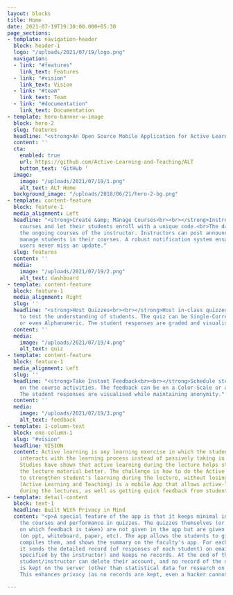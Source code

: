 ```yaml
---
layout: blocks
title: Home
date: 2021-07-19T19:30:00.000+05:30
page_sections:
- template: navigation-header
  block: header-1
  logo: "/uploads/2021/07/19/logo.png"
  navigation:
  - link: "#features"
    link_text: Features
  - link: "#vision"
    link_text: Vision
  - link: "#team"
    link_text: Team
  - link: "#documentation"
    link_text: Documentation
- template: hero-banner-w-image
  block: hero-2
  slug: features
  headline: "<strong>An Open Source Mobile Application for Active Learning and Teaching.</strong>"
  content: ''
  cta:
    enabled: true
    url: https://github.com/Active-Learning-and-Teaching/ALT
    button_text: 'GitHub '
  image:
    image: "/uploads/2021/07/19/1.png"
    alt_text: ALT Home
  background_image: "/uploads/2018/06/21/hero-2-bg.png"
- template: content-feature
  block: feature-1
  media_alignment: Left
  headline: "<strong>Create &amp; Manage Courses<br><br></strong>Instructors can create
    courses and let their students enroll with a unique code.<br>The dashboard shows
    the ongoing courses of the instructor. Instructors can post announcements and
    manage students in their courses. A robust notification system ensures that the
    users never miss an update."
  slug: features
  content: ''
  media:
    image: "/uploads/2021/07/19/2.png"
    alt_text: dashboard
- template: content-feature
  block: feature-1
  media_alignment: Right
  slug: ''
  headline: "<strong>Host Quizzes<br><br></strong>Host in-class quizzes instantly
    to test the understanding of students. The quiz can be Single-Correct, Multi-Correct
    or even Alphanumeric. The student responses are graded and visualised."
  content: ''
  media:
    image: "/uploads/2021/07/19/4.png"
    alt_text: quiz
- template: content-feature
  block: feature-1
  media_alignment: Left
  slug: ''
  headline: "<strong>Take Instant Feedback<br><br></strong>Schedule student feedback
    on the course activities. The feedback can be on a Color-Scale or a Likert Scale.
    The student responses are visualised while maintaining anonymity."
  content: ''
  media:
    image: "/uploads/2021/07/19/3.png"
    alt_text: feedback
- template: 1-column-text
  block: one-column-1
  slug: "#vision"
  headline: VISION
  content: Active learning is any learning exercise in which the student engages or
    interacts with the learning process instead of passively taking in the information.
    Studies have shown that active learning during the lecture helps students absorb
    the lecture material better. The challenge is how to do the Active Learning exercises
    to strengthen student's learning during the lecture, without losing control. ALT
    (Active Learning and Teaching) is a mobile App that allows active-learning quizzes
    during the lectures, as well as getting quick feedback from students.
- template: detail-content
  block: text-1
  headline: Built With Privacy in Mind
  content: "<p>A special feature of the app is that it keeps minimal information about
    the courses and performance in quizzes. The quizzes themselves (or the statements
    on which feedback is taken) are not given in the app but are given in the class
    (on ppt, whiteboard, paper, etc). The app allows the students to give responses,
    compiles them, and shows the summary on the faculty's app. For each quiz/feedback,
    it sends the detailed record (of responses of each student) on email (to the address
    specified by the instructor) and keeps no records. At the end of the course, the
    student/instructor can delete their account, and no record of the quizzes/feedback
    is kept on the server (other than statistical data for research on Active Learning).
    This enhances privacy (as no records are kept, even a hacker cannot get them!)</p>"

---
```

